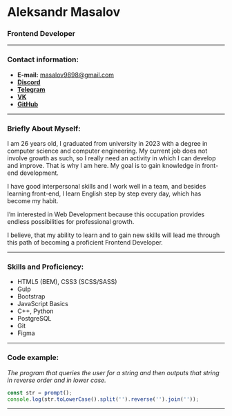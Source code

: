# Aleksandr Masalov

### Frontend Developer

---

### Contact information:

* **E-mail:** masalov9898@gmail.com<br>
* **[Discord](http://discordapp.com/users/583362454579576835)**<br>
* **[Telegram](https://t.me/dll_llb)**<br>
* **[VK](https://vk.com/needau)**<br>
* **[GitHub](https://github.com/ttl-web)**

---

### Briefly About Myself:

I am 26 years old, I graduated from university in 2023 with a degree in computer science and computer engineering. My current job does not involve growth as such, so I really need an activity in which I can develop and improve. That is why I am here. My goal is to gain knowledge in front-end development.<br>

I have good interpersonal skills and I work well in a team, and besides learning front-end, I learn English step by step every day, which has become my habit.<br>

I’m interested in Web Development because this occupation provides endless possibilities for professional growth.<br>

I believe, that my ability to learn and to gain new skills will lead me through this path of becoming a proficient Frontend Developer.<br>

---

### Skills and Proficiency:

- HTML5 (BEM), CSS3 (SCSS/SASS)
- Gulp
- Bootstrap
- JavaScript Basics
-  C++, Python
- PostgreSQL
- Git
- Figma

---

### Code example:

*The program that queries the user for a string and then outputs that string in reverse order and in lower case.*

```javascript
const str = prompt();
console.log(str.toLowerCase().split('').reverse('').join(''));
```
---